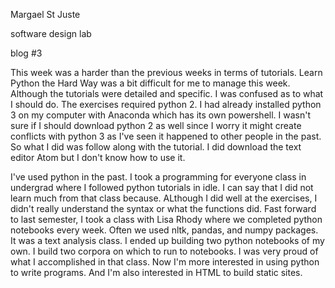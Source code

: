 Margael St Juste

software design lab

blog #3

This week was a harder than the previous weeks in terms of tutorials. Learn Python the Hard Way was a bit difficult for me to manage this week. Although the tutorials were detailed and specific. I was confused as to what I should do. The exercises required python 2. I had already installed python 3 on my computer with Anaconda which has its own powershell. I wasn't sure if I should download python 2 as well since I worry it might create conflicts with python 3 as I've seen it happened to other people in the past. So what I did was follow along with the tutorial. I did download the text editor Atom but I don't know how to use it.

I've used python in the past. I took a programming for everyone class in undergrad where I followed python tutorials  in idle. I can say that I did not learn much from that class because. ALthough I did well at the exercises, I didn't really understand the syntax or what the functions did. Fast forward to last semester, I took a class with Lisa Rhody where we completed python notebooks every week. Often we used nltk, pandas, and numpy packages. It was a text analysis class. I ended up building two python notebooks of my own. I build two corpora on which to run to notebooks. I was very proud of what I accomplished in that class. Now I'm more interested in using python to write programs. And I'm also interested in HTML to build static sites. 